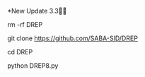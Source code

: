 *New Update 3.3🤍🌿

rm -rf DREP

git clone https://github.com/SABA-SID/DREP 

cd DREP

python DREP8.py
